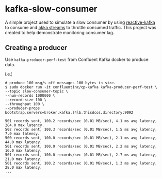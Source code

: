 # kafka-slow-consumer

A simple project used to simulate a slow consumer by using [reactive-kafka](https://doc.akka.io/docs/akka-stream-kafka/current/home.html) 
to consume and [akka streams](https://doc.akka.io/docs/akka/current/stream/stages-overview.html?language=scala#throttle) to throttle
consumed traffic.  This project was created to help demonstrate monitoring consumer lag. 

## Creating a producer

Use `kafka-producer-perf-test` from Confluent Kafka docker to produce data.

i.e.)

```
# produce 100 msg/s off messages 100 bytes in size.  
$ sudo docker run -it confluentinc/cp-kafka kafka-producer-perf-test \
--topic slow-consumer-topic \
--num-records 1000000 \
--record-size 100 \
--throughput 100 \
--producer-props bootstrap.servers=broker.kafka.l4lb.thisdcos.directory:9092

501 records sent, 100.2 records/sec (0.01 MB/sec), 4.1 ms avg latency, 284.0 max latency.
502 records sent, 100.3 records/sec (0.01 MB/sec), 1.5 ms avg latency, 7.0 max latency.
500 records sent, 100.0 records/sec (0.01 MB/sec), 2.1 ms avg latency, 44.0 max latency.
501 records sent, 100.0 records/sec (0.01 MB/sec), 2.2 ms avg latency, 16.0 max latency.
501 records sent, 100.0 records/sec (0.01 MB/sec), 2.7 ms avg latency, 21.0 max latency.
501 records sent, 100.2 records/sec (0.01 MB/sec), 1.3 ms avg latency, 28.0 max latency.
...
```